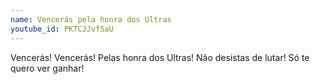 ```yaml
---
name: Vencerás pela honra dos Ultras
youtube_id: PKTCJJvfSaU
---
```


Vencerás! Vencerás!
Pelas honra dos Ultras!
Não desistas de lutar!
Só te quero ver ganhar!
